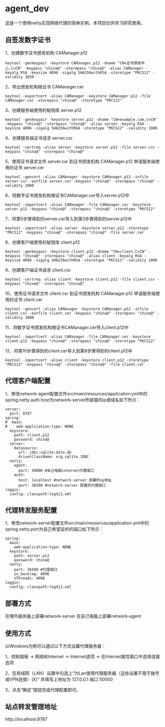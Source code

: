 # agent_dev
这是一个使用netty实现网络代理的简单实例，本项目仅供学习研究使用。

## 自签发数字证书

1、创建数字证书颁发机构 CAManager.p12
```
keytool -genkeypair -keystore CAManager.p12 -dname "CN=证书颁发中心,C=CN" -keypass "china@" -storepass "china@" -alias CAManager -keyalg RSA -keysize 4096 -sigalg SHA256withRSA -storetype "PKCS12" -validity 3650
```
2、导出颁发机构根证书 CAManager.cer
```
keytool -exportcert -alias CAManager -keystore CAManager.p12 -file CAManager.cer -storepass "china@" -storetype "PKCS12"
```

3、创建服务端使用的秘钥库 server.p12
```
keytool -genkeypair -keystore server.p12 -dname "CN=example.com,C=CN" -keypass "china@" -storepass "china@" -alias server -keyalg RSA -keysize 4096 -sigalg SHA256withRSA -storetype "PKCS12" -validity 1000
```
4、创建服务端证书请求 server.csr
```
keytool -certreq -alias server -keystore server.p12 -file server.csr -keypass "china@" -storepass "china@"
```
5、使用证书请求文件 server.csr 到证书颁发机构 CAManager.p12 申请服务端使用的证书 server.cer
```
keytool -gencert -alias CAManager -keystore CAManager.p12 -infile server.csr -outfile server.cer -keypass "china@" -storepass "china@" -validity 1000
```
6、将数字证书颁发机构根证书CAManager.cer导入server.p12中
```
keytool -importcert -alias CAManager -file CAManager.cer -keystore server.p12 -keypass "china@" -storepass "china@" -storetype "PKCS12"
```
7、将第5步骤得到的server.cer导入到第3步骤得到的server.p12中
```
keytool -importcert -alias server -keystore server.p12 -storetype "PKCS12" -keypass "china@" -storepass "china@" -file server.cer
```
8、创建客户端使用的秘钥库 client.p12
```
keytool -genkeypair -keystore client.p12 -dname "CN=client,C=CN" -keypass "china@" -storepass "china@" -alias client -keyalg RSA -keysize 4096 -sigalg SHA256withRSA -storetype "PKCS12" -validity 1000
```
9、创建客户端证书请求 client.csr
```
keytool -certreq -alias client -keystore client.p12 -file client.csr -keypass "china@" -storepass "china@"
```
10、使用证书请求文件 client.csr 到证书颁发机构 CAManager.p12 申请服务端使用的证书 client.cer
```
keytool -gencert -alias CAManager -keystore CAManager.p12 -infile client.csr -outfile client.cer -keypass "china@" -storepass "china@" -validity 1000
```
11、将数字证书颁发机构根证书CAManager.cer导入client.p12中
```
keytool -importcert -alias CAManager -file CAManager.cer -keystore client.p12 -keypass "china@" -storepass "china@" -storetype "PKCS12"
```
12、将第10步骤得到的client.cer导入到第8步骤得到的client.p12中
```
keytool -importcert -alias client -keystore client.p12 -storetype "PKCS12" -keypass "china@" -storepass "china@" -file client.cer
```

## 代理客户端配置

1、修改network-agent配置文件src/main/resources/application.yml中的spring.netty.auth.host为network-server所部属的ip或域名如下所示：
```
server:
  port: 8787
spring:
#  main:
#    web-application-type: NONE
  keystore:
    path: client.p12
    password: china@
  server:
    datasource:
      url: jdbc:sqlite:data.db
      driverClassName: org.sqlite.JDBC
  netty: 
    agent: 
      port: 50000 #自己电脑internet代理端口
    auth: 
      host: localhost #network-server 部署的ip地址
      port: 36500 #network-server 配置的代理端口
loggin:
  config: classpath:log4j2.xml      
```
## 代理转发服务配置

1、修改network-server配置文件src/main/resources/application.yml中的spring.netty.port为自己希望监听的端口如下所示：
```
spring:
  main:
    web-application-type: NONE
  keystore:
    path: server.p12
    password: china@
  netty:
    port: 36500 #代理端口
    so_backlog: 4096
    nThreads: 4096
loggin:
  config: classpath:log4j2.xml
```
## 部署方式
在境外服务器上部署network-server 在自己电脑上部署network-agent

## 使用方式
以Windows为例可以通过以下方式设置代理服务器：

1、控制面板 -> 网络和Internet -> Internet选项 -> 在Internet属性窗口中选择连接选项

2、在局域网（LAN）设置中勾选上“为Lan使用代理服务器（这些设置不用于拨号或VPN连接）(X)” 并填写上地址为 127.0.0.1 端口 50000 

3、点击“确定”按钮完成代理配置即可。

## 站点转发管理地址

http://localhost:8787
